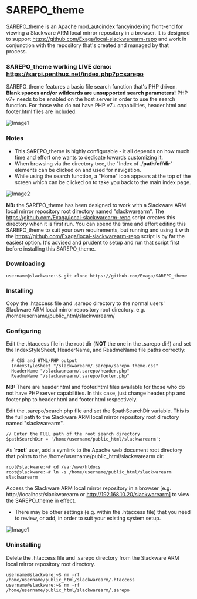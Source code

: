 # SAREPO_theme
SAREPO_theme is an Apache mod_autoindex fancyindexing front-end for viewing a Slackware ARM local mirror repository in a browser. It is designed to support https://github.com/Exaga/local-slackwarearm-repo and work in conjunction with the repository that's created and managed by that process.

### SAREPO_theme working LIVE demo: https://sarpi.penthux.net/index.php?p=sarepo ###

SAREPO_theme features a basic file search function that's PHP driven. **Blank spaces and/or wildcards are unsupported search parameters!** PHP v7+ needs to be enabled on the host server in order to use the search function. For those who do not have PHP v7+ capabilities, header.html and footer.html files are included.

![Image1](https://user-images.githubusercontent.com/19157861/189742610-ed412292-0a20-465a-9e56-9b4cfcf760d6.jpg)

### Notes ###
* This SAREPO_theme is highly configurable - it all depends on how much time and effort one wants to dedicate towards customizing it.
* When browsing via the directory tree, the "Index of ./**path**/**of**/**dir**" elements can be clicked on and used for navigation.
* While using the search function, a "Home" icon appears at the top of the screen which can be clicked on to take you back to the main index page.

![Image2](https://user-images.githubusercontent.com/19157861/189724616-551b75b5-cb33-49cc-86dd-71eadfb69298.jpg)

**NB:** the SAREPO_theme has been designed to work with a Slackware ARM local mirror repository root directory named "slackwarearm". The  https://github.com/Exaga/local-slackwarearm-repo script creates this directory when it is first run. You can spend the time and effort editing this SAREPO_theme to suit your own requirements, but running and using it with the https://github.com/Exaga/local-slackwarearm-repo script is by far the easiest option. It's advised and prudent to setup and run that script first before installing this SAREPO_theme.

### Downloading ###
```
username@slackware:~$ git clone https://github.com/Exaga/SAREPO_theme
```

### Installing ###
Copy the .htaccess file and .sarepo directory to the normal users' Slackware ARM local mirror repository root directory. e.g. /home/username/public_html/slackwarearm/

### Configuring ###
Edit the .htaccess file in the root dir (**NOT** the one in the .sarepo dir!) and set the IndexStyleSheet, HeaderName, and ReadmeName file paths correctly:
```
  # CSS and HTML/PHP output 
  IndexStyleSheet "/slackwarearm/.sarepo/sarepo_theme.css"  
  HeaderName "/slackwarearm/.sarepo/header.php"
  ReadmeName "/slackwarearm/.sarepo/footer.php"
```
**NB:** There are header.html and footer.html files available for those who do not have PHP server capabilities. In this case, just change header.php and footer.php to header.html and footer.html respectively.

Edit the .sarepo/search.php file and set the $pathSearchDir variable. This is the full path to the Slackware ARM local mirror repository root directory named "slackwarearm".
```
// Enter the FULL path of the root search directory
$pathSearchDir = '/home/username/public_html/slackwarearm';
```


As '**root**' user, add a symlink to the Apache web document root directory that points to the /home/username/public_html/slackwarearm dir:
```
root@slackware:~# cd /var/www/htdocs 
root@slackware:~# ln -s /home/username/public_html/slackwarearm slackwarearm
```

Access the Slackware ARM local mirror repository in a browser [e.g. http://localhost/slackwarearm or http://192.168.10.20/slackwarearm] to view the SAREPO_theme in effect.

* There may be other settings (e.g. within the .htaccess file) that you need to review, or add, in order to suit your existing system setup.

![Image1](https://user-images.githubusercontent.com/19157861/189724543-b48a258d-36a0-4fe6-b00d-4fcea33aeeec.jpg)


### Uninstalling ###
Delete the .htaccess file and .sarepo directory from the Slackware ARM local mirror repository root directory.
```
username@slackware:~$ rm -rf /home/username/public_html/slackwarearm/.htaccess
username@slackware:~$ rm -rf /home/username/public_html/slackwarearm/.sarepo
```


